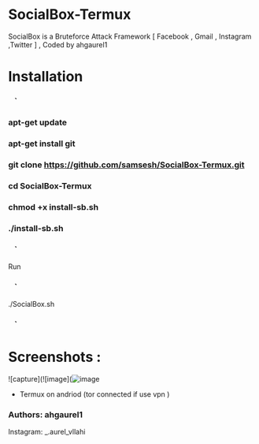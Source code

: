 # SocialBox-Termux
SocialBox is a Bruteforce Attack Framework [ Facebook , Gmail , Instagram ,Twitter ] , Coded by ahgaurel1
# Installation
### ` ` `
### apt-get update
### apt-get install git
### git clone https://github.com/samsesh/SocialBox-Termux.git 
### cd SocialBox-Termux
### chmod +x install-sb.sh
### ./install-sb.sh
### ` ` `
Run
### ` ` `
./SocialBox.sh
### ` ` `
# Screenshots :
![capture](![image](![image](![image](https://user-images.githubusercontent.com/94483858/157551640-dd4e51ec-2518-4ad2-bacf-c326bece5820.png)
)

* Termux on andriod (tor connected if use vpn )

### Authors: ahgaurel1
Instagram: _.aurel_vllahi
